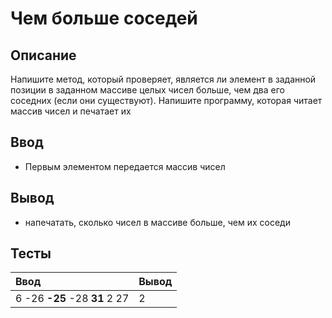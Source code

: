 # Чем больше соседей

## Описание
Напишите метод, который проверяет, является ли элемент в заданной позиции в заданном массиве целых чисел больше, чем два его соседних (если они существуют).
Напишите программу, которая читает массив чисел и печатает их

## Ввод
- Первым элементом передается массив чисел

## Вывод
- напечатать, сколько чисел в массиве больше, чем их соседи

## Тесты

| Ввод                          | Вывод  |
|:------------------------------|:-------|
| 6 -26 **-25** -28 **31** 2 27 | 2      |
